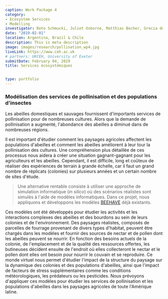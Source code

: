 ```yaml
---
caption: Work Package 4
category:
- Ecosystem Services
- Modelling
investigator: Reto Schmucki, Juliet Osborne, Matthias Becher, Grecia de Groot, Carolina Morales, Agustin Saez, Kayna Agostini, Tiago Mauricio Francoy, Bruno de Carvalho Albertini, Natalia Pirani Ghilardi-Lopes, Lucy Ridding
date: "2019-02-01"
location: Argentina, Brazil & Chile
description: This is meta description
image: images/research/pollination_wp4.jpg
liveLink: https://www.ceh.ac.uk
# partners: UKCEH, University of Exeter
submitDate: February 04, 2019
title: Services écosystémiques


type: portfolio
---
```

### Modélisation des services de pollinisation et des populations d'insectes

Les abeilles domestiques et sauvages fournissent d'importants services de pollinisation pour de nombreuses cultures. Alors que la demande de pollinisation a augmenté, l'abondance des abeilles a diminué dans de nombreuses régions.

Il est important d'étudier comment les paysages agricoles affectent les populations d'abeilles et comment les abeilles améliorent à leur tour la pollinisation des cultures. Une compréhension plus détaillée de ces processus nous aidera à créer une situation gagnant-gagnant pour les agriculteurs et les abeilles. Cependant, il est difficile, long et coûteux de réaliser des expériences de terrain à grande échelle, car il faut un grand nombre de réplicats (colonies) sur plusieurs années et un certain nombre de sites d'étude.


> Une alternative rentable consiste à utiliser une approche de simulation informatique (*in silico*) où des scénarios réalistes sont simulés à l'aide de modèles informatiques. Dans ce projet, nous appliquons et développons les modèles [BEEHAVE](http://beehave-model.net/) déjà existants. 

Ces modèles ont été développés pour étudier les activités et les interactions complexes des abeilles et des bourdons au sein de leurs colonies et de l'environnement. Des paysages réalistes, composés de parcelles de fourrage provenant de divers types d'habitat, peuvent être chargés dans les modèles et fournir des sources de nectar et de pollen dont les abeilles peuvent se nourrir. En fonction des besoins actuels de la colonie, de l'emplacement et de la qualité des ressources offertes, les butineuses décident ensuite de l'endroit où elles collecteront le nectar et le pollen dont elles ont besoin pour nourrir le couvain et se reproduire. Ce monde virtuel nous permet d'étudier l'impact de la structure du paysage sur la dynamique des colonies et des populations d'abeilles, ainsi que l'impact de facteurs de stress supplémentaires comme les conditions météorologiques, les prédateurs ou les pesticides. Nous prévoyons d'appliquer ces modèles pour étudier les services de pollinisation et les populations d'abeilles dans les paysages agricoles de toute l'Amérique latine.
